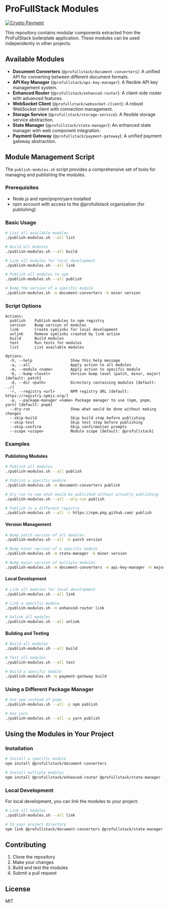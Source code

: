# ProFullStack Modules

[![Crypto Payment](https://paybadge.profullstack.com/badge.svg)](https://paybadge.profullstack.com/?tickers=btc%2Ceth%2Csol%2Cusdc)

This repository contains modular components extracted from the ProFullStack boilerplate application. These modules can be used independently in other projects.

## Available Modules

- **Document Converters** (`@profullstack/document-converters`): A unified API for converting between different document formats.
- **API Key Manager** (`@profullstack/api-key-manager`): A flexible API key management system.
- **Enhanced Router** (`@profullstack/enhanced-router`): A client-side router with advanced features.
- **WebSocket Client** (`@profullstack/websocket-client`): A robust WebSocket client with connection management.
- **Storage Service** (`@profullstack/storage-service`): A flexible storage service abstraction.
- **State Manager** (`@profullstack/state-manager`): An enhanced state manager with web component integration.
- **Payment Gateway** (`@profullstack/payment-gateway`): A unified payment gateway abstraction.

## Module Management Script

The `publish-modules.sh` script provides a comprehensive set of tools for managing and publishing the modules.

### Prerequisites

- Node.js and npm/pnpm/yarn installed
- npm account with access to the @profullstack organization (for publishing)

### Basic Usage

```bash
# List all available modules
./publish-modules.sh --all list

# Build all modules
./publish-modules.sh --all build

# Link all modules for local development
./publish-modules.sh --all link

# Publish all modules to npm
./publish-modules.sh --all publish

# Bump the version of a specific module
./publish-modules.sh -m document-converters -b minor version
```

### Script Options

```
Actions:
  publish    Publish modules to npm registry
  version    Bump version of modules
  link       Create symlinks for local development
  unlink     Remove symlinks created by link action
  build      Build modules
  test       Run tests for modules
  list       List available modules

Options:
  -h, --help                 Show this help message
  -a, --all                  Apply action to all modules
  -m, --module <name>        Apply action to specific module
  -b, --bump <level>         Version bump level (patch, minor, major) [default: patch]
  -d, --dir <path>           Directory containing modules [default: ../]
  -r, --registry <url>       NPM registry URL [default: https://registry.npmjs.org/]
  -p, --package-manager <name> Package manager to use (npm, pnpm, yarn) [default: pnpm]
  --dry-run                  Show what would be done without making changes
  --skip-build               Skip build step before publishing
  --skip-test                Skip test step before publishing
  --skip-confirm             Skip confirmation prompts
  --scope <scope>            Module scope [default: @profullstack]
```

### Examples

#### Publishing Modules

```bash
# Publish all modules
./publish-modules.sh --all publish

# Publish a specific module
./publish-modules.sh -m document-converters publish

# Dry run to see what would be published without actually publishing
./publish-modules.sh --all --dry-run publish

# Publish to a different registry
./publish-modules.sh --all -r https://npm.pkg.github.com/ publish
```

#### Version Management

```bash
# Bump patch version of all modules
./publish-modules.sh --all -b patch version

# Bump minor version of a specific module
./publish-modules.sh -m state-manager -b minor version

# Bump major version of multiple modules
./publish-modules.sh -m document-converters -m api-key-manager -b major version
```

#### Local Development

```bash
# Link all modules for local development
./publish-modules.sh --all link

# Link a specific module
./publish-modules.sh -m enhanced-router link

# Unlink all modules
./publish-modules.sh --all unlink
```

#### Building and Testing

```bash
# Build all modules
./publish-modules.sh --all build

# Test all modules
./publish-modules.sh --all test

# Build a specific module
./publish-modules.sh -m payment-gateway build
```

### Using a Different Package Manager

```bash
# Use npm instead of pnpm
./publish-modules.sh --all -p npm publish

# Use yarn
./publish-modules.sh --all -p yarn publish
```

## Using the Modules in Your Project

### Installation

```bash
# Install a specific module
npm install @profullstack/document-converters

# Install multiple modules
npm install @profullstack/enhanced-router @profullstack/state-manager
```

### Local Development

For local development, you can link the modules to your project:

```bash
# Link all modules
./publish-modules.sh --all link

# In your project directory
npm link @profullstack/document-converters @profullstack/state-manager
```

## Contributing

1. Clone the repository
2. Make your changes
3. Build and test the modules
4. Submit a pull request

## License

MIT
